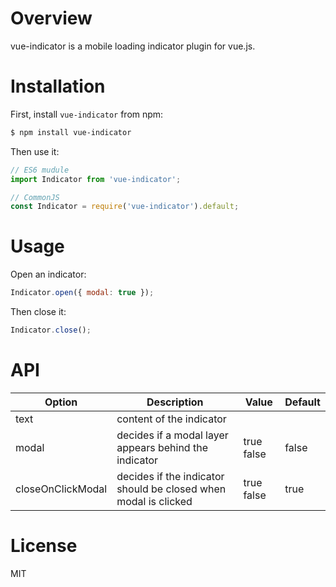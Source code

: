 # Overview
vue-indicator is a mobile loading indicator plugin for vue.js.

# Installation
First, install `vue-indicator` from npm:
```bash
$ npm install vue-indicator
```

Then use it:
```Javascript
// ES6 mudule
import Indicator from 'vue-indicator';

// CommonJS
const Indicator = require('vue-indicator').default;
```

# Usage
Open an indicator:
```Javascript
Indicator.open({ modal: true });
```

Then close it:
```Javascript
Indicator.close();
```

# API
| Option            | Description                                                     | Value      | Default |
|-------------------|-----------------------------------------------------------------|------------|---------|
| text              | content of the indicator                                        |            |         |
| modal             | decides if a modal layer appears behind the indicator           | true false | false   | 
| closeOnClickModal | decides if the indicator should be closed when modal is clicked | true false | true    |

# License
MIT
